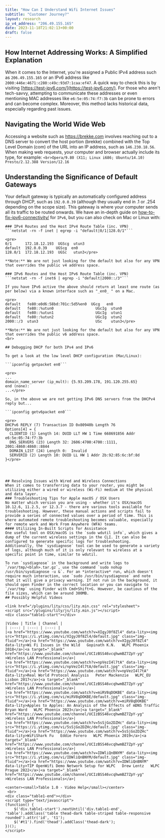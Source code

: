 ```yaml
---
title: "How Can I Understand Wifi Internet Issues"
subtitle: "Customer Journey?"
layout: research
ip_v4_address: "206.49.155.165"
date: 2023-11-18T21:02:13+00:00
draft: false
---
```


## How Internet Addressing Works: A Simplified Explanation

When it comes to the Internet, you're assigned a Public IPv4 address such as ```206.49.155.165``` or an IPv6 address like ```2000:446e:4671:c280:c49c:93d7:1caa:ef47```. A quick way to check this is by visiting [https://test-ipv6.com/](https://test-ipv6.com/). For those who aren't tech-savvy, attempting to communicate these addresses or even mentioning MAC addresses like ```e6:5e:05:74:f7:3b``` can be prone to errors and can become complex. Moreover, this method lacks historical data, especially regarding past issues.
## Navigating the World Wide Web

Accessing a website such as https://brekke.com involves reaching out to a DNS server to convert the host portion (brekke) combined with the Top Level Domain (com) of the URL into an IP address, such as ```146.230.18.56```. When making web requests, your computer and browser actually include its type, for example:
```<br>Opera/9.80 (X11; Linux i686; Ubuntu/14.10) Presto/2.12.388 Version/12.16```
## Understanding the Significance of Default Gateways

Your default gateway is typically an automatically configured address through DHCP, such as ```192.0.0.39``` (although they usually end in .1 or .254 depending on the scope size). This gateway is where your computer sends all its traffic to be routed onwards. We have an in-depth guide on [how-to-fix-ipv6-connectivity/](/blog/how-to-fix-ipv6-connectivity/) for ```IPv6```, but you can also check on Mac or Linux with:
```<br>
### IPv4 Routes and the Host IPv4 Route Table (inc. VPN)
```netstat -rn -f inet | egrep -i "default|0/1|128.0/1"```

<pre>
0/1      172.18.12.193  UGScg  utun3
default  192.0.0.39    UGScg  en0
128.0/1  172.18.12.193  UGSc   utun3</pre>

**Note:** We are not just looking for the default but also for any VPN that overrides the public v4 address space.

### IPv6 Routes and the Host IPv6 Route Table (inc. VPN)
```netstat -rn -f inet6 | egrep -i "default|2000::/3"```

If you have IPv6 active the above should return at least one route (as per below) via a known interface such as "_en0_ " on a Mac. 

<pre>
default   fe80:e0d6:58bd:701c:5d5%en0  UGcg   en0
default   fe80::%utun0                   UGcIg  utun0
default   fe80::%utun1                   UGcIg  utun1
default   fe80::%utun2                   UGcIg  utun2
2000::/3  utun3                          USc    utun3</pre>

**Note:** We are not just looking for the default but also for any VPN that overrides the public v6 address space.
<br>

## Debugging DHCP for both IPv4 and IPv6

To get a look at the low level DHCP configuration (Mac/Linux): 

```ipconfig getpacket en0```

<pre>
...
domain_name_server (ip_mult): {5.93.209.178, 191.120.255.65}
end (none):
...</pre>

So, in the above we are not getting IPv6 DNS servers from the DHCPv4 reply but...

```ipconfig getv6packet en0```

<pre>
DHCPv6 REPLY (7) Transaction ID 0x80940b Length 76
Options[4] = {
  CLIENTID (1) Length 14: DUID LLT HW 1 Time 668691856 Addr e6:5e:05:74:f7:3b
  DNS_SERVERS (23) Length 32: 2606:4700:4700::1111, 2001:4860:4860::8844
  DOMAIN_LIST (24) Length 0:  Invalid
  SERVERID (2) Length 10: DUID LL HW 1 Addr 2b:92:85:6c:bf:8d
}</pre>




## Resolving Issues with Wired and Wireless Connections
When it comes to transferring data to your router, you might be utilizing either a wired or wireless (Wi-Fi) medium at the physical and data layer.
### Troubleshooting Tips for Apple macOS / OSX Users
No matter which version you are using - whether it's OSX/macOS 10.12.6, 11.2.5, or 12.3.7 - there are various tools available for troubleshooting. However, these manual actions and scripts fail to provide a series of connected values over a period of time. This is where automated remote troubleshooting becomes valuable, especially for remote work and Work From Anywhere (WFA) teams.
#### Utilizing In-Built Scripts for Assistance
One useful tool on OSX/macOS is the `sudo wdutil info`, which gives a dump of the current wireless settings in the CLI. It can also be configured to generate specific logs for troubleshooting. Additionally, the `sysdiagnose` tool can be used to generate a variety of logs, although much of it is only relevant to wireless at a specific point in time, similar to wdutil.

To run `sysdiagnose` in the background and write logs to `/var/tmp/<blah>.tar.gz`, use the command `sudo nohup /usr/bin/sysdiagnose -u &`. For an *interactive* run, which doesn't require much interaction, use `sudo /usr/bin/sysdiagnose` and note that it will give a privacy warning. If not run in the background, it should open Finder in the correct location or you can navigate to `/var/tmp` using Finder with Cmd+Shift+G. However, be cautious of the file sizes, which can be around 300MB.
## Possibly Helpful Videos

<link href="/plugins/lity/css/lity.min.css" rel="stylesheet">
<script src="/plugins/lity/js/lity.min.js"></script>
<div class="table1-start"></div>

|Video | Title | Channel |
| :---: | :---: | :---: |
|<a href="https://www.youtube.com/watch?v=XIgyJ0f8Zl4" data-lity><img src="https://i.ytimg.com/vi/XIgyJ0f8Zl4/default.jpg" class="img-fluid"></a>|<a href="https://www.youtube.com/watch?v=XIgyJ0f8Zl4" data-lity>Wi Fi Issues in the Wild   Gopinath K.N.   WLPC Phoenix 2018</a>|<a target="_blank" href="https://www.youtube.com/channel/UCIzBSS46vcqhwmBZ7ZpY-yg" >Wireless LAN Professionals</a>|
|<a href="https://www.youtube.com/watch?v=npVezI4l7tA" data-lity><img src="https://i.ytimg.com/vi/npVezI4l7tA/default.jpg" class="img-fluid"></a>|<a href="https://www.youtube.com/watch?v=npVezI4l7tA" data-lity>Real World Protocol Analysis   Peter Mackenzie   WLPC_EU Lisbon 2017</a>|<a target="_blank" href="https://www.youtube.com/channel/UCIzBSS46vcqhwmBZ7ZpY-yg" >Wireless LAN Professionals</a>|
|<a href="https://www.youtube.com/watch?v=miRV8qDOKBE" data-lity><img src="https://i.ytimg.com/vi/miRV8qDOKBE/default.jpg" class="img-fluid"></a>|<a href="https://www.youtube.com/watch?v=miRV8qDOKBE" data-lity>Apples to Apples: An Analysis of the Effects of mDNS Traffic   Bryan Ward   WLPC Phoenix 2023</a>|<a target="_blank" href="https://www.youtube.com/channel/UCIzBSS46vcqhwmBZ7ZpY-yg" >Wireless LAN Professionals</a>|
|<a href="https://www.youtube.com/watch?v=5sSjGo2DZHc" data-lity><img src="https://i.ytimg.com/vi/5sSjGo2DZHc/default.jpg" class="img-fluid"></a>|<a href="https://www.youtube.com/watch?v=5sSjGo2DZHc" data-lity>WiFiShark Fu   Eddie Forero   WLPC Phoenix 2019</a>|<a target="_blank" href="https://www.youtube.com/channel/UCIzBSS46vcqhwmBZ7ZpY-yg" >Wireless LAN Professionals</a>|
|<a href="https://www.youtube.com/watch?v=IDWliQnBNYM" data-lity><img src="https://i.ytimg.com/vi/IDWliQnBNYM/default.jpg" class="img-fluid"></a>|<a href="https://www.youtube.com/watch?v=IDWliQnBNYM" data-lity>TIP OpenWifi Demo Network Setup for WLPC   Drew Lentz   WLPC Prague 2022</a>|<a target="_blank" href="https://www.youtube.com/channel/UCIzBSS46vcqhwmBZ7ZpY-yg" >Wireless LAN Professionals</a>|

<center><small>Table 1.0 - Video Help</small></center>
 <br>
<div class="table1-end"></div>
<script type="text/javascript">
(function() {
    $('div.table1-start').nextUntil('div.table1-end', 'table').addClass('table thead-dark table-striped table-responsive rounded').attr('id', 't1');
    $('#t1').find('thead').addClass('thead-dark');
})();
</script>
